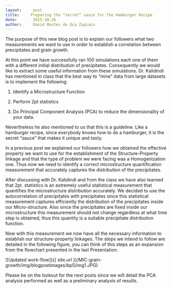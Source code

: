 ```yaml
---
layout:     post
title:     Preparing the “secret” sauce for the Hamburger Recipe
date:       2015-10-26
author:     David Montes de Oca Zapiain
---
```


The purpose of this new blog post is to explain our followers what two measurements we want to use in order to establish a correlation between precipitates and grain growth. 


At this point we have successfully ran 100 simulations each one of them with a different initial distribution of precipitates. Consequently we would like to extract some useful information from these simulations.  Dr. Kalidindi has mentioned in class that the best way to “mine” data from large datasets is to implement the following:


1.	Identify a Microstructure Function

2.	Perform 2pt statistics

3.	Do Principal Component Analysis (PCA) to reduce the dimensionality of your data. 

Nevertheless he also mentioned to us that this is a guideline. Like a hamburger recipe, since everybody knows how to do a hamburger, it is the secret “sauce” that makes it unique and tasty. 


In a previous post we explained our followers how we obtained the effective property we want to use for the establishment of the Structure-Property linkage and that the type of problem we were facing was a Homogenization one. Thus now we need to identify a correct microstructure quantification measurement that accurately captures the distribution of the precipitates. 


After discussing with Dr. Kalidindi and from the class we have also learned that 2pt. statistics is an extremely useful statistical measurement that quantifies the microstructure distribution accurately. We decided to use the autocorrelation of precipitates with precipitates since this statistical measurement captures efficiently the distribution of the precipitates inside our Micro-structure. Also since the precipitates are fixed inside our microstructure this measurement should not change regardless at what time step is obtained, thus this quantity is a suitable precipitate distribution function.  


Now with this measurement we now have all the necessary information to establish our structure-property linkages. The steps we intend to follow are detailed in the following figure, you can think of this steps as an expansion from the flowchart presented in the last Presentation. 

![Updated work-flow]({{ site.url }}/MIC-grain-growth/img/blogpostimages/bp5/img1.JPG)

Please be on the lookout for the next posts since we will detail the PCA analysis performed as well as a preliminary analysis of results. 

